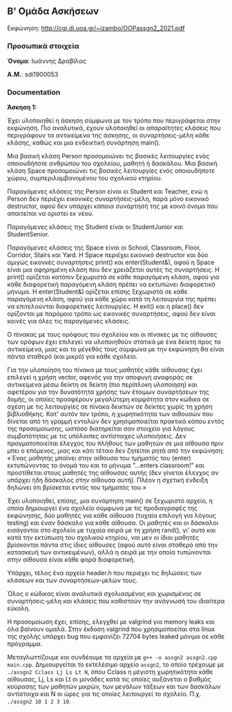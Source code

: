 ## Β' Ομάδα Ασκήσεων

Εκφώνηση: http://cgi.di.uoa.gr/~izambo/OOPassgn2_2021.pdf


### Προσωπικά στοιχεία

__Όνομα__: Ιωάννης Δραβίλας

__Α.Μ.__: sdi1900053


### Documentation

__Άσκηση 1:__

Έχει υλοποιηθεί η άσκηση σύμφωνα με τον τρόπο που περιγράφεται στην εκφώνηση.
Πιο αναλυτικά, έχουν υλοποιηθεί οι απαραίτητες κλάσεις που περιγράφουν τα αντικείμενα της άσκησης, οι συναρτήσεις-μέλη κάθε κλάσης, καθώς και μια ενδεικτική συνάρτηση main().

Μια βασική κλάση Person προσομοιώνει τις βασικές λειτουργίες ενός οποιουδήποτε ανθρώπου του σχολείου, μαθητή ή δασκάλου.
Μια βασική κλάση Space προσομοιώνει τις βασικές λειτουργίες ενός οποιουδήποτε χώρου, συμπεριλαμβανομένου του σχολικού κτηρίου.

Παραγόμενες κλάσεις της Person είναι οι Student και Teacher, ενώ η Person δεν περιέχει εικονικές συναρτήσεις-μέλη, παρά μόνο εικονικό destructor, αφού δεν υπάρχει κάποια συνάρτησή της με κοινό όνομα που απαιτείται να οριστεί εκ νέου.

Παραγόμενες κλάσεις της Student είναι οι StudentJunior και StudentSenior.

Παραγόμενες κλάσεις της Space είναι οι School, Classroom, Floor, Corridor, Stairs και Yard. Η Space περιέχει εικονικό destructor και δύο αμιγώς εικονκές συναρτήσεις print() και enter(Student&), αφού η Space είναι μια αφηρημένη κλάση που δεν χρειάζεται αυτές τις συναρτήσεις. Η print() ορίζεται κατόπιν ξεχωριστά σε κάθε παραγόμενη κλάση, αφού για κάθε διαφορετική παραγόμενη κλάση πρέπει να εκτυπώνει διαφορετικό μήνυμα. Η enter(Student&) ορίζεται επίσης ξεχωριστά σε κάθε παραγόμενη κλάση, αφού για κάθε χώρο κατά τη λειτουργία της πρέπει να επιτελούνται διαφορετικές λειτουργίες. Η exit() και η place() δεν ορίζονται με παρόμοιο τρόπο ως εικονικές συναρτήσεις, αφού δεν είναι κοινές για όλες τις παραγόμενες κλάσεις.

Ο πίνακας με τους ορόφους του σχολείου και οι πίνακες με τις αίθουσες των ορόφων έχει επιλεγεί να υλοποιηθούν στατικά με ένα δείκτη προς τα αντικείμενα, μιας και το μέγεθός τους σύμφωνα με την εκφώνηση θα είναι πάντα σταθερό (και μικρό) για κάθε σχολείο.

Για την υλοποίηση του πίνακα με τους μαθητές κάθε αίθουσας έχει επιλεγεί η χρήση vector, αφενός για την αποφυγή αναφοράς σε αντικείμενα μέσω δείκτη σε δείκτη (πιο περίπλοκη υλοποίηση) και αφετέρου για την δυνατότητα χρήσης των έτοιμων συναρτήσεων της δομής, οι οποίες προσφέρουν μεγαλύτερη κομψότητα στον κώδικα σε σχέση με τις λειτουργίες σε πίνακα δεικτών σε δείκτες χωρίς τη χρήση βιβλιοθήκης. Κατ' αυτόν τον τρόπο, η χωρητικότητα των αιθουσών που δίνεται από τη γραμμή εντολών δεν χρησιμοποιείται πρακτικά κάπου εντός της προσομοίωσης, ωστόσο διατηρείται σαν στοιχείο για λόγους συμβατότητας με τις υπόλοιπες αντίστοιχες υλοποιήσεις. Δεν πραγματοποιείται έλεγχος του πλήθους των μαθητών σε μια αίθουσα πριν μπει ο επόμενος, μιας και κάτι τέτοιο δεν ζητείται ρητά από την εκφώνηση:
«΄Ενας μαθητής μπαίνει στην αίθουσα του τμήματός του (enter) εκτυπώνοντας το όνομά του και το μήνυμα "...enters classroom!" και προστίθεται στους μαθητές της αίθουσας αυτής (δεν γίνεται έλεγχος αν υπάρχει ήδη δάσκαλος στην αίθουσα αυτή). Πλέον η σχετική ένδειξη δηλώνει ότι βρίσκεται εντός του τμήματός του.»

Έχει υλοποιηθεί, επίσης, μια συνάρτηση main() σε ξεχωριστό αρχείο, η οποία δημιουργεί ένα σχολείο σύμφωνα με τις προδιαγραφές της εκφώνησης, δύο μαθητές για κάθε αίθουσα (τυχαία επιλογή για λόγους testing) και έναν δάσκαλο για κάθε αίθουσα. Οι μαθητές και οι δάσκαλοι εισάγονται στο σχολείο με τυχαία σειρά με τη χρήση rand(), γι' αυτό και κατά την εκτύπωση του σχολικού κτηρίου, ναι μεν οι ίδιοι μαθητές βρίσκονται πάντα στις ίδιες αίθουσες (αφού αυτό είναι σταθερό από την κατασκευή των αντικειμένων), αλλά η σειρά με την οποία τυπώνονται στην αίθουσα είναι κάθε φορά διαφορετική.

Υπάρχει, τέλος ένα αρχείο header.h που περιέχει τις δηλώσεις των κλάσεων και των συναρτήσεων-μελών τους.

Όλος ο κώδικας είναι αναλυτικά σχολιασμένος και χωρισμένος σε συναρτήσεις-μέλη και κλάσεις που καθιστούν την ανάγνωσή του ιδιαίτερα εύκολη.

Η προσομοίωση έχει, επίσης, ελεγχθεί με valgrind για memory leaks και όλα βαίνουν ομαλά. Στην έκδοση valgrind που χρησιμοποείται στα linux της σχολής υπάρχει bug που εμφανίζει 72704 bytes leaked μόνιμα σε κάθε πρόγραμμα.

Μεταγλωττίζουμε και συνδέουμε τα αρχεία με `g++ -o assgn2 assgn2.cpp main.cpp`.
Δημιουργείται το εκτελέσιμο αρχείο `assgn2`, το οποίο τρέχουμε με `./assgn2 Cclass Lj Ls Lt N`, όπου Cclass η μέγιστη χωρητικότητα κάθε αίθουσας, Lj, Ls και Lt οι μονάδες κατά τις οποίες αυξάνεται ο βαθμός κούρασης των μαθητών μικρών, των μεγάλων τάξεων και των δασκάλων αντίστοιχα και N οι ώρες για τις οποίες λειτουργεί το σχολείο. Π.χ. `./assgn2 10 1 2 3 10`.